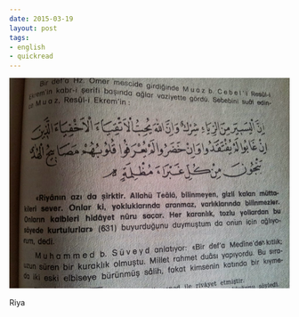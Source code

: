 ```yaml
---
date: 2015-03-19
layout: post
tags:
- english
- quickread
---
```


![](/images/tumblr_nlgb7f0ly51u3gx2to1_1280.jpg)

Riya
